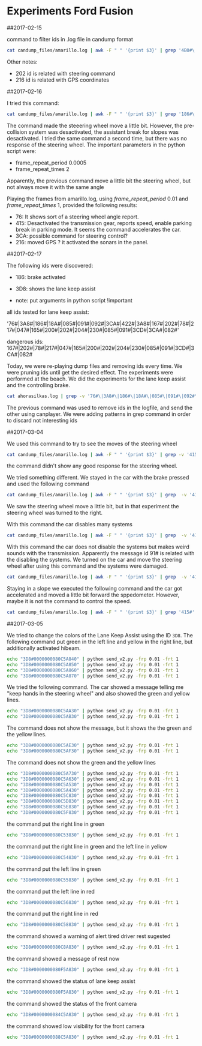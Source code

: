 # Experiments Ford Fusion

##2017-02-15

command to filter ids in .log file in candump format

```sh
cat candump_files/amarillo.log | awk -F " " '{print $3}' | grep '4B0#\|202#' | python send_v2.py
```

Other notes:
* 202 id is related with steering command
* 216 id is related with GPS coordinates


##2017-02-16

I tried this command:

```sh
cat candump_files/amarillo.log | awk -F " " '{print $3}' | grep '186#\|18A#\|085#\|091#\|092#\|3CA#\|422#\|3A8#\|167#\|202#' | python send_v2.py
```

The command made the steeering wheel move a little bit. However, the pre-collision system was desactivated, the assistant break for slopes was desactivated. I tried the same command a second time, but there was no response of the steering wheel. The important parameters in the python script were:

* frame_repeat_period 0.0005
* frame_repeat_times 2

Apparently, the previous command move a little bit the steering wheel, but not always move it with the same angle 

Playing the frames from amarillo.log, using *frame_repeat_period* 0.01 and *frame_repeat_times* 1, provided the following results:

* 76: It shows sort of a steering wheel angle report.
* 415: Desactivated the transmission gear, reports speed, enable parking break in parking mode. It seems the command accelerates the car.
* 3CA: possible command for steering control?
* 216: moved GPS ? it activated the sonars in the panel.

##2017-02-17

The following ids were discovered:
* 186: brake activated
* 3D8: shows the lane keep assist

* note: put arguments in python script !important

all ids tested for lane keep assist:

'76#\|3A8#\|186#\|18A#\|085#\|091#\|092#\|3CA#\|422#\|3A8#\|167#\|202#\|78#\|217#\|047#\|165#\|200#\|202#\|204#\|230#\|085#\|091#\|3CD#\|3CA#\|082#'

dangerous ids: 167#\|202#\|78#\|217#\|047#\|165#\|200#\|202#\|204#\|230#\|085#\|091#\|3CD#\|3CA#\|082#

Today, we were re-playing dump files and removing ids every time. We were pruning ids until get the desired effect. The experiments were performed at the beach. We did the experiments for the lane keep assist and the controlling brake. 

```sh
cat ahorasilkas.log | grep -v '76#\|3A8#\|186#\|18A#\|085#\|091#\|092#\|3CA#\|422#\|3A8#\|167#\|202#\|415#\|78#\|217#\|047#\|165#\|200#\|202#\|204#\|230#\|085#\|091#\|3CD#\|3CA#' | canplayer -g 20
```

The previous command was used to remove ids in the logfile, and send the other using canplayer. We were adding patterns in grep command in order to discard not interesting ids

##2017-03-04

We used this command to try to see the moves of the steering wheel

```sh
cat candump_files/amarillo.log | awk -F " " '{print $3}' | grep -v '415#\|091#' | python send_v2.py -frp 0.0005 -frt 1
```
the command didn't show any good response for the steering wheel.

We tried something different. We stayed in the car with the brake pressed  and used the following command

```sh
cat candump_files/amarillo.log | awk -F " " '{print $3}' | grep  -v '415#' | python send_v2.py -frp 0.0004 -frt 1
```
We saw the steering wheel move a little bit, but in that experiment the steering wheel was turned to the right.

With this command the car disables many systems
```sh
cat candump_files/amarillo.log | awk -F " " '{print $3}' | grep  -v '415#\|077#' | python send_v2.py -frp 0.0005 -frt 1
```

With this command the car does not disable the systems but makes weird sounds with the transmission. Apparently the message id 91# is related with the disabling the systems. We turned on the car and move the steering wheel after using this command and the systems were damaged.

```sh
cat candump_files/amarillo.log | awk -F " " '{print $3}' | grep  -v '415#\|077#\|091#' | python send_v2.py -frp 0.0005 -frt 1
```

Staying in a slope we executed the following command and the car got accelerated and moved a little bit forward the sppedometer. However, maybe it is not the command to control the speed.

```sh
cat candump_files/amarillo.log | awk -F " " '{print $3}' | grep '415#' | python send_v2.py -frp 0.01 -frt 1
```

##2017-03-05

We tried to change the colors of the Lane Keep Assist using the ID `3D8`. The following command put green in the left line and yellow in the right line, but additionally activated hibeam.

```sh
echo "3D8#0000000080C5A840" | python send_v2.py -frp 0.01 -frt 1
echo "3D8#0000000080C5A850" | python send_v2.py -frp 0.01 -frt 1
echo "3D8#0000000080C5A860" | python send_v2.py -frp 0.01 -frt 1
echo "3D8#0000000080C5A870" | python send_v2.py -frp 0.01 -frt 1
```

We tried the following command. The car showed a message telling me "keep hands in the steering wheel" and also showed the green and yellow lines.

```sh
echo "3D8#0000000080C5AA30" | python send_v2.py -frp 0.01 -frt 1
echo "3D8#0000000080C5AB30" | python send_v2.py -frp 0.01 -frt 1
```
The command does not show the message, but it shows the the green and the yellow lines.

```sh
echo "3D8#0000000080C5AE30" | python send_v2.py -frp 0.01 -frt 1
echo "3D8#0000000080C5AF30" | python send_v2.py -frp 0.01 -frt 1
```

The command does not show the green and the yellow lines
```sh
echo "3D8#0000000080C5A730" | python send_v2.py -frp 0.01 -frt 1
echo "3D8#0000000080C5A630" | python send_v2.py -frp 0.01 -frt 1
echo "3D8#0000000080C5A530" | python send_v2.py -frp 0.01 -frt 1
echo "3D8#0000000080C5A430" | python send_v2.py -frp 0.01 -frt 1
echo "3D8#0000000080C5C830" | python send_v2.py -frp 0.01 -frt 1
echo "3D8#0000000080C5D830" | python send_v2.py -frp 0.01 -frt 1
echo "3D8#0000000080C5E830" | python send_v2.py -frp 0.01 -frt 1
echo "3D8#0000000080C5F830" | python send_v2.py -frp 0.01 -frt 1
```

the command put the right line in green
```sh
echo "3D8#0000000080C53830" | python send_v2.py -frp 0.01 -frt 1
```

the command put the right line in green and the left line in yellow
```sh
echo "3D8#0000000080C54830" | python send_v2.py -frp 0.01 -frt 1
```

the command put the left line in green
```sh
echo "3D8#0000000080C55830" | python send_v2.py -frp 0.01 -frt 1
```

the command put the left line in red
```sh
echo "3D8#0000000080C56830" | python send_v2.py -frp 0.01 -frt 1
```

the command put the right line in red
```sh
echo "3D8#0000000080C58830" | python send_v2.py -frp 0.01 -frt 1
```

the command showed a warning of alert tired driver rest sugested
```sh
echo "3D8#0000000080C8A830" | python send_v2.py -frp 0.01 -frt 1
```

the command showed a message of rest now
```sh
echo "3D8#0000000080F5A830" | python send_v2.py -frp 0.01 -frt 1
```

the command showed the status of lane keep assist
```sh
echo "3D8#0000000080F5A830" | python send_v2.py -frp 0.01 -frt 1
```

the command showed the status of the front camera
```sh
echo "3D8#0000000084C5A830" | python send_v2.py -frp 0.01 -frt 1
```

the command showed low visibility for the front camera
```sh
echo "3D8#0000000088C5A830" | python send_v2.py -frp 0.01 -frt 1
```
